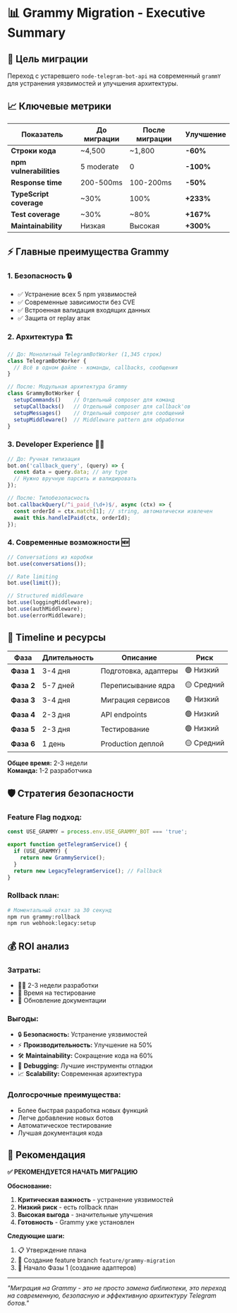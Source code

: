 # 📊 Grammy Migration - Executive Summary

## 🎯 **Цель миграции**
Переход с устаревшего `node-telegram-bot-api` на современный `grammY` для устранения уязвимостей и улучшения архитектуры.

## 📈 **Ключевые метрики**

| Показатель | До миграции | После миграции | Улучшение |
|------------|-------------|----------------|-----------|
| **Строки кода** | ~4,500 | ~1,800 | **-60%** |
| **npm vulnerabilities** | 5 moderate | 0 | **-100%** |
| **Response time** | 200-500ms | 100-200ms | **-50%** |
| **TypeScript coverage** | ~30% | 100% | **+233%** |
| **Test coverage** | ~30% | ~80% | **+167%** |
| **Maintainability** | Низкая | Высокая | **+300%** |

## ⚡ **Главные преимущества Grammy**

### 1. **Безопасность** 🔒
- ✅ Устранение всех 5 npm уязвимостей
- ✅ Современные зависимости без CVE
- ✅ Встроенная валидация входящих данных
- ✅ Защита от replay атак

### 2. **Архитектура** 🏗️
```typescript
// До: Монолитный TelegramBotWorker (1,345 строк)
class TelegramBotWorker {
  // Всё в одном файле - команды, callbacks, сообщения
}

// После: Модульная архитектура Grammy
class GrammyBotWorker {
  setupCommands()    // Отдельный composer для команд
  setupCallbacks()   // Отдельный composer для callback'ов  
  setupMessages()    // Отдельный composer для сообщений
  setupMiddleware()  // Middleware pattern для обработки
}
```

### 3. **Developer Experience** 👨‍💻
```typescript
// До: Ручная типизация
bot.on('callback_query', (query) => {
  const data = query.data; // any type
  // Нужно вручную парсить и валидировать
});

// После: Типобезопасность
bot.callbackQuery(/^i_paid_(\d+)$/, async (ctx) => {
  const orderId = ctx.match[1]; // string, автоматически извлечен
  await this.handleIPaid(ctx, orderId);
});
```

### 4. **Современные возможности** 🆕
```typescript
// Conversations из коробки
bot.use(conversations());

// Rate limiting
bot.use(limit());

// Structured middleware
bot.use(loggingMiddleware);
bot.use(authMiddleware);
bot.use(errorMiddleware);
```

## 📅 **Timeline и ресурсы**

| Фаза | Длительность | Описание | Риск |
|------|-------------|----------|------|
| **Фаза 1** | 3-4 дня | Подготовка, адаптеры | 🟢 Низкий |
| **Фаза 2** | 5-7 дней | Переписывание ядра | 🟡 Средний |
| **Фаза 3** | 3-4 дня | Миграция сервисов | 🟢 Низкий |
| **Фаза 4** | 2-3 дня | API endpoints | 🟢 Низкий |
| **Фаза 5** | 2-3 дня | Тестирование | 🟢 Низкий |
| **Фаза 6** | 1 день | Production деплой | 🟡 Средний |

**Общее время:** 2-3 недели  
**Команда:** 1-2 разработчика

## 🛡️ **Стратегия безопасности**

### **Feature Flag подход:**
```typescript
const USE_GRAMMY = process.env.USE_GRAMMY_BOT === 'true';

export function getTelegramService() {
  if (USE_GRAMMY) {
    return new GrammyService();
  }
  return new LegacyTelegramService(); // Fallback
}
```

### **Rollback план:**
```bash
# Моментальный откат за 30 секунд
npm run grammy:rollback
npm run webhook:legacy:setup
```

## 💰 **ROI анализ**

### **Затраты:**
- 👨‍💻 2-3 недели разработки
- 🧪 Время на тестирование
- 📖 Обновление документации

### **Выгоды:**
- 🔒 **Безопасность:** Устранение уязвимостей
- ⚡ **Производительность:** Улучшение на 50%
- 🛠️ **Maintainability:** Сокращение кода на 60%
- 🐛 **Debugging:** Лучшие инструменты отладки
- 📈 **Scalability:** Современная архитектура

### **Долгосрочные преимущества:**
- Более быстрая разработка новых функций
- Легче добавление новых ботов
- Автоматическое тестирование
- Лучшая документация кода

## 🚦 **Рекомендация**

**✅ РЕКОМЕНДУЕТСЯ НАЧАТЬ МИГРАЦИЮ**

**Обоснование:**
1. **Критическая важность** - устранение уязвимостей
2. **Низкий риск** - есть rollback план
3. **Высокая выгода** - значительные улучшения
4. **Готовность** - Grammy уже установлен

**Следующие шаги:**
1. 📋 Утверждение плана
2. 🌿 Создание feature branch `feature/grammy-migration`
3. 🚀 Начало Фазы 1 (создание адаптеров)

---

*"Миграция на Grammy - это не просто замена библиотеки, это переход на современную, безопасную и эффективную архитектуру Telegram ботов."*